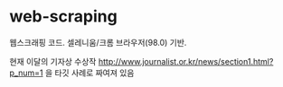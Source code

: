 # web-scraping
웹스크래핑 코드.
셀레니움/크롬 브라우저(98.0) 기반.

현재 이달의 기자상 수상작
http://www.journalist.or.kr/news/section1.html?p_num=1
을 타깃 사례로 짜여져 있음
